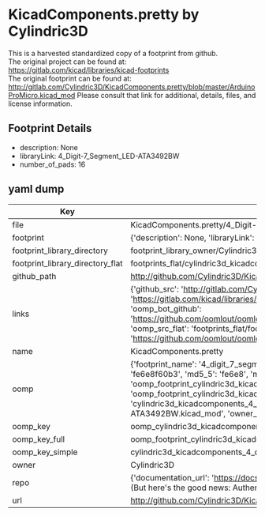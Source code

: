 # KicadComponents.pretty by Cylindric3D  
This is a harvested standardized copy of a footprint from github.  
The original project can be found at:  
https://gitlab.com/kicad/libraries/kicad-footprints  
The original footprint can be found at:
http://gitlab.com/Cylindric3D/KicadComponents.pretty/blob/master/ArduinoProMicro.kicad_mod
Please consult that link for additional, details, files, and license information.  
## Footprint Details
* description: None  
* libraryLink: 4_Digit-7_Segment_LED-ATA3492BW  
* number_of_pads: 16  
## yaml dump  
| Key | Value |  
| --- | --- |  
| file | KicadComponents.pretty/4_Digit-7_Segment_LED-ATA3492BW.kicad_mod |  
| footprint | {'description': None, 'libraryLink': '4_Digit-7_Segment_LED-ATA3492BW', 'number_of_pads': 16} |  
| footprint_library_directory | footprint_library_owner/Cylindric3D_KicadComponents.pretty |  
| footprint_library_directory_flat | footprints_flat/cylindric3d_kicadcomponents_4_digit_7_segment_led_ata3492bw/working |  
| github_path | http://github.com/Cylindric3D/KicadComponents.pretty/blob/master/4_Digit-7_Segment_LED-ATA3492BW.kicad_mod |  
| links | {'github_src': 'http://gitlab.com/Cylindric3D/KicadComponents.pretty/blob/master/ArduinoProMicro.kicad_mod', 'github_src_repo': 'https://gitlab.com/kicad/libraries/kicad-footprints', 'oomp_bot': 'footprints/cylindric3d_kicadcomponents_4_digit_7_segment_led_ata3492bw/working', 'oomp_bot_github': 'https://github.com/oomlout/oomlout_oomp_footprint_bot/tree/main/footprints/cylindric3d_kicadcomponents_4_digit_7_segment_led_ata3492bw/working', 'oomp_src_flat': 'footprints_flat/footprints_flat/cylindric3d_kicadcomponents_4_digit_7_segment_led_ata3492bw/working', 'oomp_src_flat_github': 'https://github.com/oomlout/oomlout_oomp_footprint_src/tree/main/footprints_flat/cylindric3d_kicadcomponents_4_digit_7_segment_led_ata3492bw/working'} |  
| name | KicadComponents.pretty |  
| oomp | {'footprint_name': '4_digit_7_segment_led_ata3492bw', 'library_name': 'kicadcomponents', 'md5': 'fe6e8f60b3d73de1b5b067af7e108938', 'md5_10': 'fe6e8f60b3', 'md5_5': 'fe6e8', 'md5_6': 'fe6e8f', 'oomp_key': 'oomp_cylindric3d_kicadcomponents_4_digit_7_segment_led_ata3492bw', 'oomp_key_extra': 'oomp_footprint_cylindric3d_kicadcomponents_4_digit_7_segment_led_ata3492bw', 'oomp_key_full': 'oomp_footprint_cylindric3d_kicadcomponents_4_digit_7_segment_led_ata3492bw_fe6e8f', 'oomp_key_simple': 'cylindric3d_kicadcomponents_4_digit_7_segment_led_ata3492bw', 'original_filename': 'KicadComponents.pretty/4_Digit-7_Segment_LED-ATA3492BW.kicad_mod', 'owner_name': 'cylindric3d'} |  
| oomp_key | oomp_cylindric3d_kicadcomponents_4_digit_7_segment_led_ata3492bw |  
| oomp_key_full | oomp_footprint_cylindric3d_kicadcomponents_4_digit_7_segment_led_ata3492bw |  
| oomp_key_simple | cylindric3d_kicadcomponents_4_digit_7_segment_led_ata3492bw |  
| owner | Cylindric3D |  
| repo | {'documentation_url': 'https://docs.github.com/rest/overview/resources-in-the-rest-api#rate-limiting', 'message': "API rate limit exceeded for 84.66.173.59. (But here's the good news: Authenticated requests get a higher rate limit. Check out the documentation for more details.)"} |  
| url | http://github.com/Cylindric3D/KicadComponents.pretty |  


